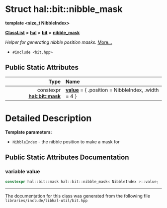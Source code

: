 

# Struct hal::bit::nibble\_mask

**template &lt;size\_t NibbleIndex&gt;**



[**ClassList**](annotated.md) **>** [**hal**](namespacehal.md) **>** [**bit**](namespacehal_1_1bit.md) **>** [**nibble\_mask**](structhal_1_1bit_1_1nibble__mask.md)



_Helper for generating nibble position masks._ [More...](#detailed-description)

* `#include <bit.hpp>`























## Public Static Attributes

| Type | Name |
| ---: | :--- |
|  constexpr [**hal::bit::mask**](structhal_1_1bit_1_1mask.md) | [**value**](#variable-value)   = { .position = NibbleIndex, .width = 4 }<br> |










































# Detailed Description




**Template parameters:**


* `NibbleIndex` - the nibble position to make a mask for 




    
## Public Static Attributes Documentation




### variable value 

```C++
constexpr hal::bit::mask hal::bit::nibble_mask< NibbleIndex >::value;
```




------------------------------
The documentation for this class was generated from the following file `libraries/include/libhal-util/bit.hpp`

